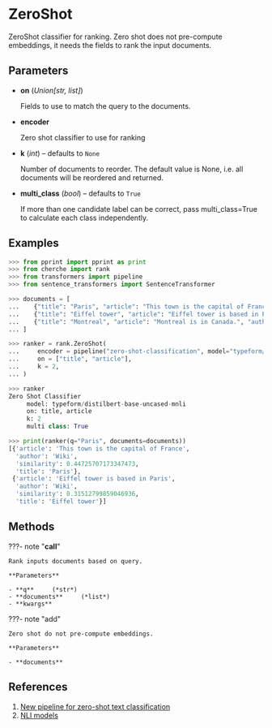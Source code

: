 # ZeroShot

ZeroShot classifier for ranking. Zero shot does not pre-compute embeddings, it needs the fields to rank the input documents.



## Parameters

- **on** (*Union[str, list]*)

    Fields to use to match the query to the documents.

- **encoder**

    Zero shot classifier to use for ranking

- **k** (*int*) – defaults to `None`

    Number of documents to reorder. The default value is None, i.e. all documents will be reordered and returned.

- **multi_class** (*bool*) – defaults to `True`

    If more than one candidate label can be correct, pass multi_class=True to calculate each class independently.



## Examples

```python
>>> from pprint import pprint as print
>>> from cherche import rank
>>> from transformers import pipeline
>>> from sentence_transformers import SentenceTransformer

>>> documents = [
...    {"title": "Paris", "article": "This town is the capital of France", "author": "Wiki"},
...    {"title": "Eiffel tower", "article": "Eiffel tower is based in Paris", "author": "Wiki"},
...    {"title": "Montreal", "article": "Montreal is in Canada.", "author": "Wiki"},
... ]

>>> ranker = rank.ZeroShot(
...     encoder = pipeline("zero-shot-classification", model="typeform/distilbert-base-uncased-mnli"),
...     on = ["title", "article"],
...     k = 2,
... )

>>> ranker
Zero Shot Classifier
     model: typeform/distilbert-base-uncased-mnli
     on: title, article
     k: 2
     multi class: True

>>> print(ranker(q="Paris", documents=documents))
[{'article': 'This town is the capital of France',
  'author': 'Wiki',
  'similarity': 0.44725707173347473,
  'title': 'Paris'},
 {'article': 'Eiffel tower is based in Paris',
  'author': 'Wiki',
  'similarity': 0.31512799859046936,
  'title': 'Eiffel tower'}]
```

## Methods

???- note "__call__"

    Rank inputs documents based on query.

    **Parameters**

    - **q**     (*str*)    
    - **documents**     (*list*)    
    - **kwargs**    
    
???- note "add"

    Zero shot do not pre-compute embeddings.

    **Parameters**

    - **documents**    
    
## References

1. [New pipeline for zero-shot text classification](https://discuss.huggingface.co/t/new-pipeline-for-zero-shot-text-classification/681)
2. [NLI models](https://huggingface.co/models?pipeline_tag=zero-shot-classification&sort=downloads)


